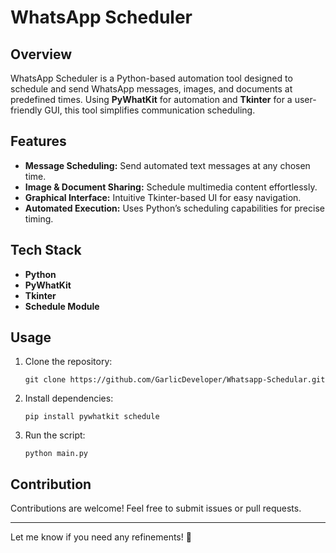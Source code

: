 # WhatsApp Scheduler

## Overview
WhatsApp Scheduler is a Python-based automation tool designed to schedule and send WhatsApp messages, images, and documents at predefined times. Using **PyWhatKit** for automation and **Tkinter** for a user-friendly GUI, this tool simplifies communication scheduling.

## Features
- **Message Scheduling:** Send automated text messages at any chosen time.
- **Image & Document Sharing:** Schedule multimedia content effortlessly.
- **Graphical Interface:** Intuitive Tkinter-based UI for easy navigation.
- **Automated Execution:** Uses Python’s scheduling capabilities for precise timing.

## Tech Stack
- **Python**
- **PyWhatKit**
- **Tkinter**
- **Schedule Module**

## Usage
1. Clone the repository:
   ```
   git clone https://github.com/GarlicDeveloper/Whatsapp-Schedular.git
   ```
2. Install dependencies:
   ```
   pip install pywhatkit schedule
   ```
3. Run the script:
   ```
   python main.py
   ```

## Contribution
Contributions are welcome! Feel free to submit issues or pull requests.

---

Let me know if you need any refinements! 🚀
